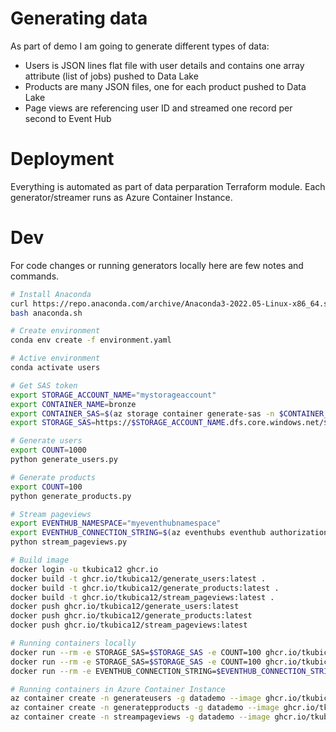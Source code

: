 # Generating data
As part of demo I am going to generate different types of data:
- Users is JSON lines flat file with user details and contains one array attribute (list of jobs) pushed to Data Lake
- Products are many JSON files, one for each product pushed to Data Lake
- Page views are referencing user ID and streamed one record per second to Event Hub

# Deployment
Everything is automated as part of data perparation Terraform module. Each generator/streamer runs as Azure Container Instance.

# Dev
For code changes or running generators locally here are few notes and commands.

```bash
# Install Anaconda
curl https://repo.anaconda.com/archive/Anaconda3-2022.05-Linux-x86_64.sh -o anaconda.sh
bash anaconda.sh

# Create environment
conda env create -f environment.yaml

# Active environment
conda activate users

# Get SAS token
export STORAGE_ACCOUNT_NAME="mystorageaccount"
export CONTAINER_NAME=bronze
export CONTAINER_SAS=$(az storage container generate-sas -n $CONTAINER_NAME --account-name $STORAGE_ACCOUNT_NAME --expiry 2037-12-31T23:59:59Z --permissions rwl --https-only -o tsv)
export STORAGE_SAS=https://$STORAGE_ACCOUNT_NAME.dfs.core.windows.net/${CONTAINER_NAME}?${CONTAINER_SAS}

# Generate users
export COUNT=1000
python generate_users.py

# Generate products
export COUNT=100
python generate_products.py

# Stream pageviews
export EVENTHUB_NAMESPACE="myeventhubnamespace"
export EVENTHUB_CONNECTION_STRING=$(az eventhubs eventhub authorization-rule keys list -g datademo --namespace-name $EVENTHUB_NAMESPACE --eventhub-name pageviews -n pageviewsSender --query primaryConnectionString -o tsv)
python stream_pageviews.py

# Build image
docker login -u tkubica12 ghcr.io
docker build -t ghcr.io/tkubica12/generate_users:latest .
docker build -t ghcr.io/tkubica12/generate_products:latest .
docker build -t ghcr.io/tkubica12/stream_pageviews:latest .
docker push ghcr.io/tkubica12/generate_users:latest
docker push ghcr.io/tkubica12/generate_products:latest
docker push ghcr.io/tkubica12/stream_pageviews:latest

# Running containers locally
docker run --rm -e STORAGE_SAS=$STORAGE_SAS -e COUNT=100 ghcr.io/tkubica12/generate_users:latest
docker run --rm -e STORAGE_SAS=$STORAGE_SAS -e COUNT=100 ghcr.io/tkubica12/generate_users:latest
docker run --rm -e EVENTHUB_CONNECTION_STRING=$EVENTHUB_CONNECTION_STRING -e EVENTHUB_NAMESPACE=$EVENTHUB_NAMESPACE ghcr.io/tkubica12/stream_pageviews:latest

# Running containers in Azure Container Instance
az container create -n generateusers -g datademo --image ghcr.io/tkubica12/generate_users:latest --restart-policy Never --secure-environment-variables STORAGE_SAS=$STORAGE_SAS COUNT=1000000
az container create -n generatepproducts -g datademo --image ghcr.io/tkubica12/generate_products:latest --restart-policy Never --secure-environment-variables STORAGE_SAS=$STORAGE_SAS COUNT=1
az container create -n streampageviews -g datademo --image ghcr.io/tkubica12/stream_pageviews:latest --restart-policy Always --secure-environment-variables EVENTHUB_NAMESPACE=$EVENTHUB_NAMESPACE EVENTHUB_CONNECTION_STRING=$EVENTHUB_CONNECTION_STRING
```


